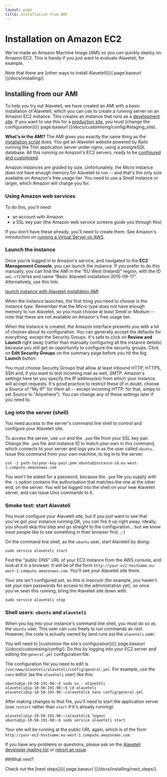 ```yaml
---
layout: page
title: Installation from AMI
---
```


# Installation on Amazon EC2

<p class="lead">
  We've made an Amazon Machine Image (AMI) so you can quickly deploy on Amazon
  EC2. This is handy if you just want to evaluate Alaveteli, for example.
</p>

Note that there are [other ways to install Alaveteli]({{ page.baseurl }}/docs/installing/).

## Installing from our AMI

To help you try out Alaveteli, we have created an AMI with a basic installation
of Alaveteli, which you can use to create a running server on an Amazon EC2
instance. This creates an instance that runs as a
<a href="{{ page.baseurl }}/docs/glossary/#development" class="glossary__link">development site</a>.
If you want to use this for a 
<a href="{{ page.baseurl }}/docs/glossary/#production" class="glossary__link">production site</a>,
you must
[change the configuration]({{ page.baseurl }}/docs/customising/config/#staging_site).

<div class="attention-box">
  <p>
    <strong>What's in the AMI?</strong>
    The AMI gives you exactly the same thing as the 
    <a href="{{ page.baseurl }}/docs/installing/script/">installation script</a>
    does. You get an Alaveteli website powered by Rails running the Thin
    application server under nginx, using a postgreSQL database. All this
    running on Amazon's EC2 servers, ready to be
    <a href="{{ page.baseurl }}/docs/customising/">configured and customised</a>.
  </p>
</div>

Amazon instances are graded by size. Unfortunately, the *Micro* instance does
not have enough memory for Alaveteli to run -- and that's the only size
available on Amazon's free usage tier. You need to use a *Small* instance or
larger, which Amazon will charge you for.

### Using Amazon web services

To do this, you'll need:

   * an account with Amazon
   * a SSL key pair (the Amazon web service screens guide you through this)

If you don't have these already, you'll need to create them. See Amazon's
introduction on
[running a Virtual Server on AWS](http://docs.aws.amazon.com/gettingstarted/latest/awsgsg-intro/gsg-aws-virtual-server.html).

### Launch the instance

Once you're logged in to Amazon's service, and navigated to the **EC2
Management Console**, you can launch the instance. If you prefer to do this
manually, you can find the AMI in the "EU West (Ireland)" region, with the ID
`ami-cf230fb8` and name “Basic Alaveteli installation 2015-09-17”.
Alternatively, use this link:

<p class="action-buttons">
  <a href="https://console.aws.amazon.com/ec2/home?region=eu-west-1#launchAmi=ami-cf230fb8" class="button">launch
  instance with Alaveteli installation AMI</a>
</p>

When the instance launches, the first thing you need to choose is the instance
*type*. Remember that the *Micro* type does not have enough memory to run
Alaveteli, so you must choose at least *Small* or *Medium* -- note that these
are not available on Amazon's free usage tier.

When the instance is created, the Amazon interface presents you with a lot of
choices about its configuration. You can generally accept the defaults for
everything, except the Security Groups. It's safe to click on **Review and
Launch** right away (rather than manually configuring all the instance details)
because you still get an opportunity to configure the security groups. Click on
**Edit Security Groups** on the summary page before you hit the big **Launch**
button.

You must choose Security Groups that allow at least inbound HTTP, HTTPS, SSH
and, if you want to test incoming mail as well, SMTP. Amazon's settings here
let you specify the IP address(es) from which your instance will accept
requests. It's good practice to restrict these (if in doubt, choose a *Source*
of "My IP" for them all -- except incoming HTTP: for that, simpy to set
*Source* to "Anywhere"). You can change any of these settings later if you need
to.

### Log into the server (shell)

You need access to the server's command line shell to control and configure
your Alaveteli site.

To access the server, use `ssh` and the `.pem` file from your SSL key pair.
Change the `.pem` file and instance ID to match your own in this command, which
connects to your server and logs you in as the user called `ubuntu`. Issue this
command from your own machine, to log in to the server:

    ssh -i path-to/your-key-pair.pem ubuntu@instance-id.eu-west-1.compute.amazonaws.com

You won't be asked for a password, because the `.pem` file you supply with the
`-i` option contains the authorisation that matches the one at the other end,
on the server. You will be logged into the shell on your new Alaveteli server,
and can issue Unix commands to it.

### Smoke test: start Alavateli

You must configure your Alavateli site, but if you just want to see that you've
got your instance running OK, you *can* fire it up right away. Ideally, you
should skip this step and go straight to the configuration... but we know most
people like to see something in their browser first. ;-)

On the command line shell, as the `ubuntu` user, start Alaveteli by doing:

    sudo service alaveteli start

Find the "public DNS" URL of your EC2 instance from the AWS console, and look
at it in a browser. It will be of the form
`http://your-ec2-hostname.eu-west-1.compute.amazonaws.com`. You'll see your
Alaveteli site there.

Your site isn't configured yet, so *this is insecure* (for example, you haven't
set your own passwords for access to the administration yet), so once you've
seen this running, bring the Alaveteli site down with:

    sudo service alaveteli stop


### Shell users: `ubuntu` and `alaveteli`

When you log into your instance's command line shell, you must do so as the
`ubuntu` user. This user can `sudo` freely to run commands as root. However,
the code is actually owned by (and runs as) the `alaveteli` user.

You will need to 
[customise the site's configuration]({{ page.baseurl }}/docs/customising/config/).
Do this by logging into your EC2 server and editing the `general.yml`
configuration file.

The configuration file you need to edit is
`/var/www/alaveteli/alaveteli/config/general.yml`. For example, use the `nano`
editor (as the `alaveteli` user) like this:

    ubuntu@ip-10-58-191-98:~$ sudo su - alaveteli
    alaveteli@ip-10-58-191-98:~$ cd alaveteli
    alaveteli@ip-10-58-191-98:~/alaveteli$ nano config/general.yml

After making changes to that file, you'll need to start the application
server (use `restart` rather than `start` if it's already running):

    alaveteli@ip-10-58-191-98:~/alaveteli$ logout
    ubuntu@ip-10-58-191-98:~$ sudo service alaveteli start

Your site will be running at the public URL again, which is of the form
`http://your-ec2-hostname.eu-west-1.compute.amazonaws.com`.

If you have any problems or questions, please ask on the [Alaveteli developer mailing list](https://groups.google.com/forum/#!forum/alaveteli-dev) or [report an issue](https://github.com/mysociety/alaveteli/issues?state=open).


##What next?

Check out the [next steps]({{ page.baseurl }}/docs/installing/next_steps/).
